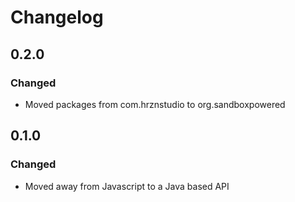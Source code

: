 # Changelog

## 0.2.0

### Changed

* Moved packages from com.hrznstudio to org.sandboxpowered

## 0.1.0

### Changed

* Moved away from Javascript to a Java based API

